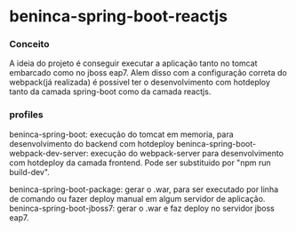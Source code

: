 # beninca-spring-boot-reactjs

### Conceito

A ideia do projeto é conseguir executar a aplicação tanto no tomcat embarcado como no jboss eap7. Alem disso com a configuração correta do webpack(já realizada) é possivel ter o desenvolvimento com hotdeploy tanto da camada spring-boot como da camada reactjs.

### profiles

beninca-spring-boot: execução do tomcat em memoria, para desenvolvimento do backend com hotdeploy
beninca-spring-boot-webpack-dev-server: execução do webpack-server para desenvolvimento com hotdeploy da camada frontend. Pode ser substituido por "npm run build-dev".

beninca-spring-boot-package: gerar o .war, para ser executado por linha de comando ou fazer deploy manual em algum servidor de aplicação.
beninca-spring-boot-jboss7: gerar o .war e faz deploy no servidor jboss eap7. 



 